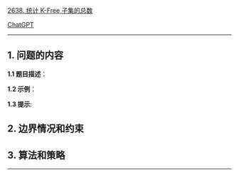 [2638. 统计 K-Free 子集的总数](https://leetcode.cn/problems/count-the-number-of-k-free-subsets)

[ChatGPT](chat.openai.com)

---

## 1. 问题的内容
**1.1 题目描述**：

**1.2 示例**：

**1.3 提示**:

## 2. 边界情况和约束


## 3. 算法和策略

---

